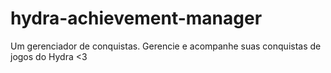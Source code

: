 # hydra-achievement-manager
Um gerenciador de conquistas. Gerencie e acompanhe suas conquistas de jogos do Hydra &lt;3
